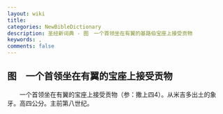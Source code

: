 ```yaml
---
layout: wiki
title: 
categories: NewBibleDictionary
description: 圣经新词典 - 图　一个首领坐在有翼的基路伯宝座上接受贡物
keywords: , 
comments: false
---
```


## 图　一个首领坐在有翼的宝座上接受贡物

　　一个首领坐在有翼的宝座上接受贡物（参：撒上四4）。从米吉多出土的象牙。高四公分。主前第八世纪。








